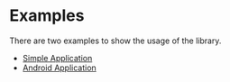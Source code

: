 # Examples

There are two examples to show the usage of the library.

- [Simple Application](https://github.com/iotaledger/wallet.rs/tree/dev/bindings/java/examples/java-app)
- [Android Application](https://github.com/iotaledger/wallet.rs/tree/dev/bindings/java/examples/android-app)
